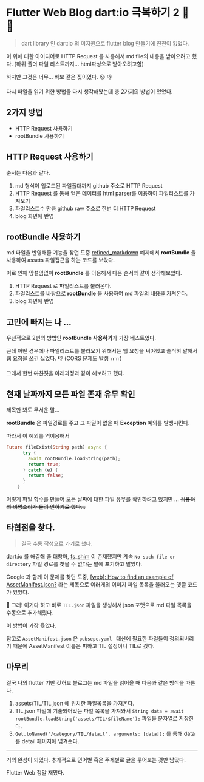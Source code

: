 # Flutter Web Blog dart:io 극복하기 2 🚀️ 🚀️

> dart library 인 dart:io 의 미지원으로 flutter blog 만들기에 진전이 없었다.

이 위에 대한 아이디어로 HTTP Request 를 사용해서 md file의 내용을 받아오려고 했다. (하위 폴더 파일 리스트까지... html파싱으로 받아오려고함)

하지만 그것은 너무... 바보 같은 짓이였다. 😕 👎

다시 파일을 읽기 위한 방법을 다시 생각해봤는데 총 2가지의 방법이 있었다.

## 2가지 방법

- HTTP Request 사용하기
- rootBundle 사용하기

## HTTP Request 사용하기

순서는 다음과 같다.

1. md 형식이 업로드된 파일폴더까지 github 주소로 HTTP Request
2. HTTP Request 를 통해 얻은 데이터를 html parser를 이용하여 파일리스트를 가져오기
3. 파일리스트수 만큼 github raw 주소로 한번 더 HTTP Request
4. blog 화면에 반영

## rootBundle 사용하기

md 파일을 반영해줄 기능을 찾던 도중 [refined_markdown](https://pub.dev/packages/refined_markdown/example) 예제에서 **rootBundle** 을 사용하여 assets 파일접근을 하는 코드를 보았다.

이로 인해 망설임없이 **rootBundle** 를 이용해서 다음 순서와 같이 생각해보았다.

1. HTTP Request 로 파일리스트를 불러온다.
2. 파일리스트를 바탕으로 **rootBundle** 을 사용하여 md 파일의 내용을 가져온다.
3. blog 화면에 반영

## 고민에 빠지는 나 ...

우선적으로 2번의 방법인 **rootBundle 사용하기**가 가장 베스트였다.

근데 어떤 경우에나 파일리스트를 불러오기 위해서는 웹 요청을 써야했고 솔직히 말해서 웹 요청을 쓰긴 싫었다. 👎 (CORS 문제도 발생 ㅠㅠ)

그래서 한번 ~~미친짓~~을 아래과정과 같이 해보려고 했다.

## 현재 날짜까지 모든 파일 존재 유무 확인

제목만 봐도 무서운 말...

**rootBundle** 은 파일경로를 주고 그 파일이 없을 때 **Exception** 예외를 발생시킨다.

따라서 이 예외를 역이용해서

```dart
Future fileExist(String path) async {
      try {
        await rootBundle.loadString(path);
        return true;
      } catch (e) {
        return false;
      }
    }
```

이렇게 파일 함수를 만들어 모든 날짜에 대한 파일 유무를 확인하려고 했지만 ... ~~컴퓨터의 비명소리가 들려 안하기로 했다...~~

## 타협점을 찾다.

> 결국 수동 작성으로 가기로 했다.

dart:io 를 해결해 줄 대항마, [fs_shim](https://pub.dev/packages/fs_shim) 이 존재했지만 계속 `No such file or directory` 파일 경로를 찾을 수 없다는 말에 포기하고 말았다.

Google 과 함께 이 문제를 찾던 도중, [[web]: How to find an example of AssetManifest.json?](https://github.com/flutter/flutter/issues/33402) 라는 제목으로 여러개의 이미지 파일 목록을 불러오는 댓글 코드가 있었다.

🎉️ 그래! 이거다 하고 바로 `TIL.json` 파일을 생성해서 json 포맷으로 md 파일 목록을 수동으로 추가해줬다.

이 방법이 가장 옳았다.

참고로 `AssetManifest.json` 은 `pubsepc.yaml ` 대신에 필요한 파일들이 정의되버리기 때문에 AssetManifest 이름은 피하고 TIL 설정이니 TIL로 갔다.

## 마무리

결국 나의 flutter 기반 깃허브 블로그는 md 파일을 읽어올 때 다음과 같은 방식을 따른다.

1. assets/TIL/TIL.json 에 위치한 파일목록을 가져온다.
2. TIL.json 파일에 기술되어있는 파일 목록을 가져와서 `String data = await rootBundle.loadString('assets/TIL/$fileName');` 파일을 문자열로 저장한다.
3. `Get.toNamed('/category/TIL/detail', arguments: [data]);` 를 통해 data 를 detail 페이지에 넘겨준다.

---

거의 완성이 되었다. 추가적으로 언어별 혹은 주제별로 글을 묶어보는 것만 남았다.

Flutter Web 정말 재밌다.
